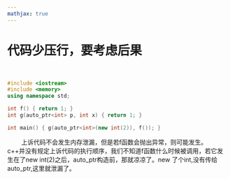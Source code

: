 ```yaml
---
mathjax: true
---
```


# 代码少压行，要考虑后果
&emsp;&emsp;
```cpp
#include <iostream>
#include <memory>
using namespace std;

int f() { return 1; }
int g(auto_ptr<int> p, int x) { return 1; }

int main() { g(auto_ptr<int>(new int(2)), f()); }
```
&emsp;&emsp; 上诉代码不会发生内存泄漏，但是若f函数会抛出异常，则可能发生。
&emsp;&emsp; c++并没有规定上诉代码的执行顺序，我们不知道f函数什么时候被调用，若它发生在了new int(2)之后，auto_ptr构造前，那就凉凉了。new 了个int,没有传给auto_ptr,这里就泄漏了。
